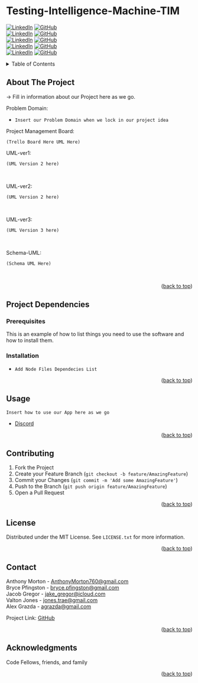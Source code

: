 # Testing-Intelligence-Machine-TIM

<div id="top"></div>

[![LinkedIn][linkedin-shieldalex]][linkedin-urlalex]
[![GitHub][github-shieldalex]][github-urlalex]
<br />
[![LinkedIn][linkedin-shieldanthony]][linkedin-urlanthony]
[![GitHub][github-shieldanthony]][github-urlanthony]
<br />
[![LinkedIn][linkedin-shieldbryce]][linkedin-urlbryce]
[![GitHub][github-shieldbryce]][github-urlbryce]
<br />
[![LinkedIn][linkedin-shield]][linkedin-url]
[![GitHub][github-shield]][github-url]
<br />
[![LinkedIn][linkedin-shieldvalton]][linkedin-urlvalton]
[![GitHub][github-shieldvalton]][github-urlvalton]

<!-- TABLE OF CONTENTS -->
<details>
  <summary>Table of Contents</summary>
  <ol>
    <li>
      <a href="#about-the-project">About The Project</a>
      <ul>
        <li><a href="#built-with">Built With</a></li>
      </ul>
    </li>
    <li>
      <a href="#getting-started">Getting Started</a>
      <ul>
        <li><a href="#prerequisites">Prerequisites</a></li>
        <li><a href="#installation">Installation</a></li>
      </ul>
    </li>
    <li><a href="#usage">Usage</a></li>
    <li><a href="#roadmap">Roadmap</a></li>
    <li><a href="#contributing">Contributing</a></li>
    <li><a href="#license">License</a></li>
    <li><a href="#contact">Contact</a></li>
    <li><a href="#acknowledgments">Acknowledgments</a></li>
  </ol>
</details>

<!-- ABOUT THE PROJECT -->

## About The Project

-> Fill in information about our Project here as we go.

Problem Domain:

- `Insert our Problem Domain when we lock in our project idea`

Project Management Board:

`(Trello Board Here UML Here)`

UML-ver1:

`(UML Version 2 here)`

<br />

UML-ver2:

`(UML Version 2 here)`

<br />

UML-ver3:

`(UML Version 3 here)`

<br />

Schema-UML:

`(Schema UML Here)`

<br />

<p align="right">(<a href="#top">back to top</a>)</p>

## Project Dependencies

### Prerequisites

This is an example of how to list things you need to use the software and how to install them.

### Installation

- `Add Node Files Dependecies List`

<p align="right">(<a href="#top">back to top</a>)</p>

## Usage

`Insert how to use our App here as we go`

- [Discord](https://discord.com)

<p align="right">(<a href="#top">back to top</a>)</p>

<!-- CONTRIBUTING -->

## Contributing

1. Fork the Project
2. Create your Feature Branch (`git checkout -b feature/AmazingFeature`)
3. Commit your Changes (`git commit -m 'Add some AmazingFeature'`)
4. Push to the Branch (`git push origin feature/AmazingFeature`)
5. Open a Pull Request

<p align="right">(<a href="#top">back to top</a>)</p>

<!-- LICENSE -->

## License

Distributed under the MIT License. See `LICENSE.txt` for more information.

<p align="right">(<a href="#top">back to top</a>)</p>

<!-- CONTACT -->

## Contact

Anthony Morton - AnthonyMorton760@gmail.com  
Bryce Pfingston - bryce.pfingston@gmail.com  
Jacob Gregor - jake_gregor@icloud.com  
Valton Jones - jones.trae@gmail.com  
Alex Grazda - agrazda@gmail.com

Project Link: [GitHub](https://github.com/Team-JABA/401-final-project)

<p align="right">(<a href="#top">back to top</a>)</p>

<!-- ACKNOWLEDGMENTS -->

## Acknowledgments

Code Fellows, friends, and family

<p align="right">(<a href="#top">back to top</a>)</p>

<!-- MARKDOWN LINKS & IMAGES -->
<!-- https://www.markdownguide.org/basic-syntax/#reference-style-links -->

[linkedin-shield]: https://img.shields.io/badge/JacobGregor-LinkedIn-black.svg?style=for-the-badge&logo=linkedin&colorB=555
[linkedin-url]: https://linkedin.com/in/jacob-l-gregor
[github-shield]: https://img.shields.io/badge/JacobGregor-GitHub-black.svg?style=for-the-badge&logo=GitHub&colorB=555
[github-url]: https://github.com/JacobGregor
[product-screenshot]: Anthony
[linkedin-shieldanthony]: https://img.shields.io/badge/AnthonyMorton-LinkedIn-black.svg?style=for-the-badge&logo=linkedin&colorB=555
[linkedin-urlanthony]: https://www.linkedin.com/in/anthony-louis-morton/
[github-shieldanthony]: https://img.shields.io/badge/AnthonyMorton-GitHub-black.svg?style=for-the-badge&logo=GitHub&colorB=555
[github-urlanthony]: https://github.com/anthonylouismorton
[product-screenshot]: Bryce
[linkedin-shieldbryce]: https://img.shields.io/badge/BrycePfingston-LinkedIn-black.svg?style=for-the-badge&logo=linkedin&colorB=555
[linkedin-urlbryce]: https://www.linkedin.com/in/bryce-pfingston/
[github-shieldbryce]: https://img.shields.io/badge/BrycePfingston-GitHub-black.svg?style=for-the-badge&logo=GitHub&colorB=555
[github-urlbryce]: https://github.com/bpfingston
[product-screenshot]: Valton
[linkedin-shieldvalton]: https://img.shields.io/badge/ValtonJones-LinkedIn-black.svg?style=for-the-badge&logo=linkedin&colorB=555
[linkedin-urlvalton]: https://www.linkedin.com/in/valton-jones-77482536/
[github-shieldvalton]: https://img.shields.io/badge/ValtonJones-GitHub-black.svg?style=for-the-badge&logo=GitHub&colorB=555
[github-urlvalton]: https://github.com/jones-trae
[product-screenshot]: images/screenshot.png
[product-screenshot]: Alex
[linkedin-shieldalex]: https://img.shields.io/badge/AlexGrazda-LinkedIn-black.svg?style=for-the-badge&logo=linkedin&colorB=555
[linkedin-urlalex]: https://www.linkedin.com/in/alex-grazda/
[github-shieldalex]: https://img.shields.io/badge/AlexGrazda-GitHub-black.svg?style=for-the-badge&logo=GitHub&colorB=555
[github-urlalex]: https://github.com/agrazda
[product-screenshot]: images/screenshot.png
